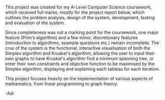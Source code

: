 This project was created for my A-Level Computer Science coursework, which received full marks, mostly for the project report below, which outlines the problem analysis, design of the system, development, testing
and evaluation of the system.

Since completeness was not a marking point for the coursework, one major feature (Prim's algorithm) and a few minor, discretionary features (introduction to algorithms, example questions etc.) remain incomplete.
The crux of the system is the functional, interactive visualisation of both the Simplex algorithm and Kruskal's algorithm, allowing the user to input their own graphs to have Kruskal's algorithm find a 
minimum spanning tree, or enter their own constraints and objective function to be maximised by the Simplex algorithm, displaying and explaining each tableau for each iteration.

This project focuses heavily on the implementation of various aspects of mathematics, from linear programming to graph theory.

-Adi
